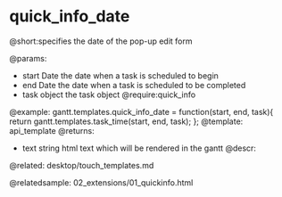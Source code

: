quick_info_date
=============
@short:specifies the date of the pop-up edit form
	
@params: 
- start	Date	the date when a task is scheduled to begin
- end	Date	the date when  a task is scheduled to be completed
- task	object	the task object
@require:quick_info


@example:
gantt.templates.quick_info_date = function(start, end, task){
       return gantt.templates.task_time(start, end, task);
};
@template:	api_template
@returns:
- text		string		html text which will be rendered in the gantt
@descr:

@related:
	desktop/touch_templates.md

@relatedsample:
02_extensions/01_quickinfo.html